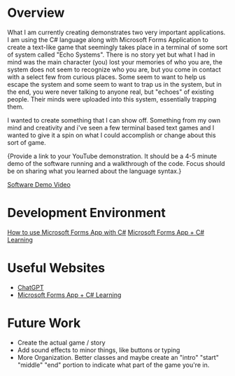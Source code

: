 # Overview
What I am currently creating demonstrates two very important applications. I am using the C# language along with Microsoft Forms Application to create a text-like game that seemingly takes place in a terminal of some sort of system called "Echo Systems". There is no story yet but what I had in mind was the main character (you) lost your memories of who you are, the system does not seem to recognize who you are, but you come in contact with a select few from curious places. Some seem to want to help us escape the system and some seem to want to trap us in the system, but in the end, you were never talking to anyone real, but "echoes" of existing people. Their minds were uploaded into this system, essentially trapping them. 

I wanted to create something that I can show off. Something from my own mind and creativity and i've seen a few terminal based text games and I wanted to give it a spin on what I could accomplish or change about this sort of game. 

{Provide a link to your YouTube demonstration. It should be a 4-5 minute demo of the software running and a walkthrough of the code. Focus should be on sharing what you learned about the language syntax.}

[Software Demo Video](http://youtube.link.goes.here)

# Development Environment

[How to use Microsoft Forms App with C#](https://www.youtube.com/watch?v=JSJ1JI2alJg)
[Microsoft Forms App + C# Learning](https://learn.microsoft.com/en-us/visualstudio/ide/create-csharp-winform-visual-studio?view=vs-2022)

# Useful Websites

- [ChatGPT](https://chatgpt.com/)
- [Microsoft Forms App + C# Learning](https://learn.microsoft.com/en-us/visualstudio/ide/create-csharp-winform-visual-studio?view=vs-2022)

# Future Work

- Create the actual game / story
- Add sound effects to minor things, like buttons or typing
- More Organization. Better classes and maybe create an "intro" "start" "middle" "end" portion to indicate what part of the game you're in. 